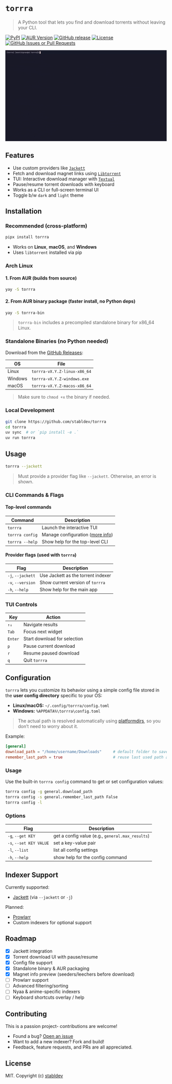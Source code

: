 # `torrra`

> A Python tool that lets you find and download torrents without leaving your CLI.

[![PyPI](https://img.shields.io/pypi/v/torrra)](https://pypi.org/project/torrra/)
[![AUR Version](https://img.shields.io/aur/version/torrra)](https://aur.archlinux.org/packages/torrra)
[![GitHub release](https://img.shields.io/github/v/release/stabldev/torrra?sort=semver)](https://github.com/stabldev/torrra/releases)
[![License](https://img.shields.io/github/license/stabldev/torrra)](https://github.com/stabldev/torrra/blob/main/LICENSE)
[![GitHub Issues or Pull Requests](https://img.shields.io/github/issues/stabldev/torrra)](https://github.com/stabldev/torrra/issues)

![demo](./docs/demo.gif)

## Features

- Use custom providers like [`Jackett`](https://github.com/Jackett/Jackett)
- Fetch and download magnet links using [`Libtorrent`](https://libtorrent.org/)
- TUI: Interactive download manager with [`Textual`](https://textual.textualize.io/)
- Pause/resume torrent downloads with keyboard
- Works as a CLI or full-screen terminal UI
- Toggle b/w `dark` and `light` theme

## Installation

### Recommended (cross-platform)

```bash
pipx install torrra
```

- Works on **Linux**, **macOS**, and **Windows**
- Uses `libtorrent` installed via pip

### Arch Linux

#### 1. From AUR (builds from source)

```bash
yay -S torrra
```

#### 2. From AUR binary package (faster install, no Python deps)

```bash
yay -S torrra-bin
```

> `torrra-bin` includes a precompiled standalone binary for x86_64 Linux.

### Standalone Binaries (no Python needed)

Download from the [GitHub Releases](https://github.com/stabldev/torrra/releases):

| OS       | File                          |
|----------|-------------------------------|
| Linux    | `torrra-vX.Y.Z-linux-x86_64`  |
| Windows  | `torrra-vX.Y.Z-windows.exe`   |
| macOS    | `torrra-vX.Y.Z-macos-x86_64`  |

> Make sure to `chmod +x` the binary if needed.

### Local Development

```bash
git clone https://github.com/stabldev/torrra
cd torrra
uv sync  # or `pip install -e .`
uv run torrra
```

## Usage

```bash
torrra --jackett
```

> Must provide a provider flag like `--jackett`. Otherwise, an error is shown.

### CLI Commands & Flags

#### Top-level commands

| Command          | Description                                        |
|------------------|----------------------------------------------------|
| `torrra`         | Launch the interactive TUI                         |
| `torrra config`  | Manage configuration ([more info](#configuration)) |
| `torrra --help`  | Show help for the top-level CLI                    |

#### Provider flags (used with `torrra`)

| Flag                  | Description                                |
|-----------------------|--------------------------------------------|
| `-j`, `--jackett`     | Use Jackett as the torrent indexer         |
| `-v`, `--version`     | Show current version of `torrra`           |
| `-h`, `--help`        | Show help for the main app                 |

### TUI Controls

| Key  | Action                          |
|------|---------------------------------|
| `↑↓` | Navigate results                |
| `Tab` | Focus next widget              |
| `Enter` | Start download for selection |
| `p`  | Pause current download          |
| `r`  | Resume paused download          |
| `q`  | Quit `torrra`                   |

## Configuration

`torrra` lets you customize its behavior using a simple config file stored in the **user config directory** specific to your OS:

- **Linux/macOS:** `~/.config/torrra/config.toml`
- **Windows:** `%APPDATA%\torrra\config.toml`

> The actual path is resolved automatically using [platformdirs](https://pypi.org/project/platformdirs/), so you don’t need to worry about it.

Example:

```toml
[general]
download_path = "/home/username/Downloads"     # default folder to save torrents
remember_last_path = true                      # reuse last used path as default
```

### Usage

Use the built-in `torrra config` command to get or set configuration values:

```bash
torrra config -g general.download_path
torrra config -s general.remember_last_path False
torrra config -l
```

### Options

| Flag                  | Description                                |
|-----------------------|--------------------------------------------|
| `-g`, `--get KEY`     | get a config value (e.g., `general.max_results`) |
| `-s`, `--set KEY VALUE` | set a key-value pair                       |
| `-l`, `--list`        | list all config settings                   |
| `-h`, `--help`        | show help for the config command           |

## Indexer Support

Currently supported:

- [Jackett](https://github.com/Jackett/Jackett) (via `--jackett` or `-j`)

Planned:

- [Prowlarr](https://github.com/Prowlarr/Prowlarr)
- Custom indexers for optional support

## Roadmap

- [x] Jackett integration
- [x] Torrent download UI with pause/resume
- [x] Config file support
- [x] Standalone binary & AUR packaging
- [X] Magnet info preview (seeders/leechers before download)
- [ ] Prowlarr support
- [ ] Advanced filtering/sorting
- [ ] Nyaa & anime-specific indexers
- [ ] Keyboard shortcuts overlay / help

## Contributing

This is a passion project- contributions are welcome!

- Found a bug? [Open an issue](https://github.com/stabldev/torrra/issues)
- Want to add a new indexer? Fork and build!
- Feedback, feature requests, and PRs are all appreciated.

## License

MIT. Copyright (c) [stabldev](https://github.com/stabldev)
